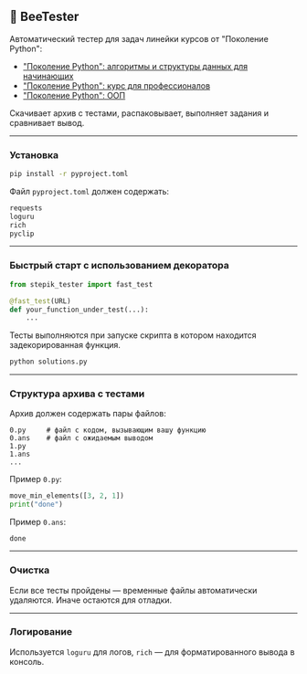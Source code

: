 

## 🧪 BeeTester

Автоматический тестер для задач линейки курсов от "Поколение Python":
- ["Поколение Python": алгоритмы и структуры данных для начинающих](https://stepik.org/course/100575/info)
- ["Поколение Python": курс для профессионалов](https://stepik.org/course/82541/info)
- ["Поколение Python": ООП](https://stepik.org/course/98974/info)


Скачивает архив с тестами, распаковывает, выполняет задания и сравнивает вывод.

---

### Установка

```bash
pip install -r pyproject.toml
```

Файл `pyproject.toml` должен содержать:

```txt
requests
loguru
rich
pyclip
```

---

### Быстрый старт c использованием декоратора 

```python 
from stepik_tester import fast_test

@fast_test(URL)
def your_function_under_test(...):
    ...
```

Тесты выполняются при запуске скрипта в котором находится задекорированная функция.

```bash
python solutions.py
```


---

### Структура архива с тестами

Архив должен содержать пары файлов:

```
0.py     # файл с кодом, вызывающим вашу функцию
0.ans    # файл с ожидаемым выводом
1.py
1.ans
...
```

Пример `0.py`:

```python
move_min_elements([3, 2, 1])
print("done")
```

Пример `0.ans`:

```
done
```


---

### Очистка

Если все тесты пройдены — временные файлы автоматически удаляются. Иначе остаются для отладки.

---

### Логирование

Используется `loguru` для логов, `rich` — для форматированного вывода в консоль.

